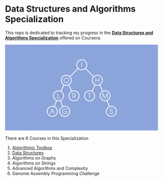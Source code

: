 # Data Structures and Algorithms Specialization
This repo is dedicated to tracking my progress in the [**Data Structures and Algorithms Specialization**](https://www.coursera.org/specializations/data-structures-algorithms) offered on Coursera.


![alt text](https://github.com/murilogustineli/DSA-Specialization-UCSD/blob/main/DSA_logo.png?raw=true)
<br>

There are 6 Courses in this Specialization
1. [Algorithmic Toolbox](https://github.com/murilogustineli/DSA-Specialization-UCSD/tree/main/1-Algorithmic-Toolbox)
2. [Data Structures](https://github.com/murilogustineli/DSA-Specialization-UCSD/tree/main/2-Data-Structures)
3. Algorithms on Graphs
4. Algorithms on Strings
5. Advanced Algorithms and Complexity
6. Genome Assembly Programming Challenge

<!--
commented code
-->

